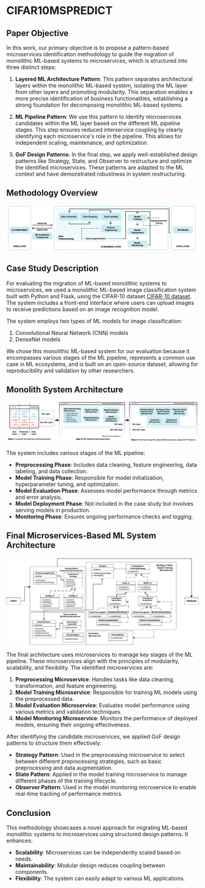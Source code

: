 # CIFAR10MSPREDICT

## Paper Objective

In this work, our primary objective is to propose a pattern-based microservices identification methodology to guide the migration of monolithic ML-based systems to microservices, which is structured into three distinct steps:

1. **Layered ML Architecture Pattern**: This pattern separates architectural layers within the monolithic ML-based system, isolating the ML layer from other layers and promoting modularity. This separation enables a more precise identification of business functionalities, establishing a strong foundation for decomposing monolithic ML-based systems.

2. **ML Pipeline Pattern**: We use this pattern to identify microservices candidates within the ML layer based on the different ML pipeline stages. This step ensures reduced interservice coupling by clearly identifying each microservice's role in the pipeline. This allows for independent scaling, maintenance, and optimization.

3. **GoF Design Patterns**: In the final step, we apply well-established design patterns like Strategy, State, and Observer to restructure and optimize the identified microservices. These patterns are adapted to the ML context and have demonstrated robustness in system restructuring.

## Methodology Overview

![Methodology Overview Diagram](../Assets/Monolith%20System%20Overview.jpg)

## Case Study Description

For evaluating the migration of ML-based monolithic systems to microservices, we used a monolithic ML-based image classification system built with Python and Flask, using the CIFAR-10 dataset [CIFAR-10 dataset](https://www.cs.toronto.edu/~kriz/cifar.html). The system includes a front-end interface where users can upload images to receive predictions based on an image recognition model. 

The system employs two types of ML models for image classification:
1. Convolutional Neural Network (CNN) models
2. DenseNet models

We chose this monolithic ML-based system for our evaluation because it encompasses various stages of the ML pipeline, represents a common use case in ML ecosystems, and is built on an open-source dataset, allowing for reproducibility and validation by other researchers.

## Monolith System Architecture

![Monolith System Architecture](../Assets/Phase2ApproachOverview.jpg)

The system includes various stages of the ML pipeline:
- **Preprocessing Phase**: Includes data cleaning, feature engineering, data labeling, and data collection.
- **Model Training Phase**: Responsible for model initialization, hyperparameter tuning, and optimization.
- **Model Evaluation Phase**: Assesses model performance through metrics and error analysis.
- **Model Deployment Phase**: Not included in the case study but involves serving models in production.
- **Monitoring Phase**: Ensures ongoing performance checks and logging.

## Final Microservices-Based ML System Architecture

![Final Microservices-Based ML System Architecture](../Assets/GeneralSystemOverview2.jpg)

The final architecture uses microservices to manage key stages of the ML pipeline. These microservices align with the principles of modularity, scalability, and flexibility. The identified microservices are:

1. **Preprocessing Microservice**: Handles tasks like data cleaning, transformation, and feature engineering.
2. **Model Training Microservice**: Responsible for training ML models using the preprocessed data.
3. **Model Evaluation Microservice**: Evaluates model performance using various metrics and validation techniques.
4. **Model Monitoring Microservice**: Monitors the performance of deployed models, ensuring their ongoing effectiveness.

After identifying the candidate microservices, we applied GoF design patterns to structure them effectively:
- **Strategy Pattern**: Used in the preprocessing microservice to select between different preprocessing strategies, such as basic preprocessing and data augmentation.
- **State Pattern**: Applied in the model training microservice to manage different phases of the training lifecycle.
- **Observer Pattern**: Used in the model monitoring microservice to enable real-time tracking of performance metrics.

## Conclusion

This methodology showcases a novel approach for migrating ML-based monolithic systems to microservices using structured design patterns. It enhances:
- **Scalability**: Microservices can be independently scaled based on needs.
- **Maintainability**: Modular design reduces coupling between components.
- **Flexibility**: The system can easily adapt to various ML applications.